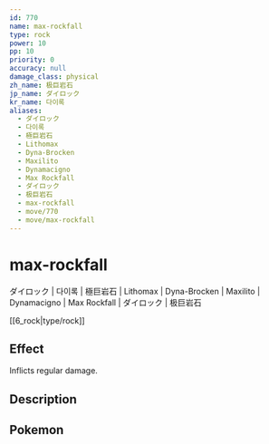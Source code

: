 ```yaml
---
id: 770
name: max-rockfall
type: rock
power: 10
pp: 10
priority: 0
accuracy: null
damage_class: physical
zh_name: 极巨岩石
jp_name: ダイロック
kr_name: 다이록
aliases:
  - ダイロック
  - 다이록
  - 極巨岩石
  - Lithomax
  - Dyna-Brocken
  - Maxilito
  - Dynamacigno
  - Max Rockfall
  - ダイロック
  - 极巨岩石
  - max-rockfall
  - move/770
  - move/max-rockfall
---
```

# max-rockfall
    
ダイロック | 다이록 | 極巨岩石 | Lithomax | Dyna-Brocken | Maxilito | Dynamacigno | Max Rockfall | ダイロック | 极巨岩石

[[6_rock|type/rock]]

## Effect

Inflicts regular damage.

## Description



## Pokemon



